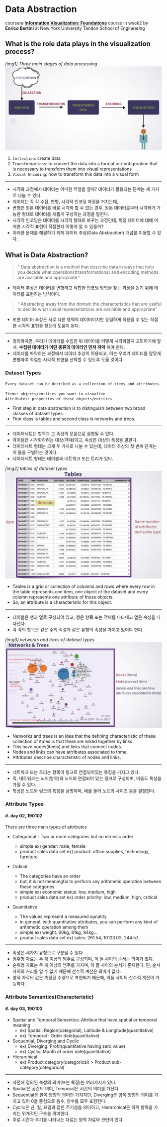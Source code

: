 Data Abstraction
================

coursera **[Information Visualization: Foundations](https://www.coursera.org/learn/information-visualization-fundamentals/)** course in week2 by **Enrico Bertini** at New York University Tandon School of Engineering

What is the role data plays in the visualization process?
---------------------------------------------------------

*[img1] Three main stages of data processing* ![Image of dataprocess](https://github.com/deepnsoul/TIL/blob/master/foundations/fig/dataprocess.png)

1.	`Collection`: create data
2.	`Transformations`: to convert the data into a format or configuration that is necessary to transform them into visual representations
3.	`Visual Encoding`: how to transform this data into a visual form

---

-	시각화 과정에서 데이터는 어떠한 역할을 할까? 데이터가 활용되는 단계는 세 가지로 나눌 수 있다.
-	데이터는 각 각 수집, 변형, 시각적 인코딩 과정을 거치는데,
-	변형은 원본 데이터를 바로 시각화 할 수 없는 경우, 원본 데이터로부터 시각화가 가능한 형태로 데이터를 새롭게 구성하는 과정을 말한다.
-	시각적 인코딩은 데이터를 시각적 형태로 바꾸는 과정인데, 특정 데이터에 대해 어떠한 시각적 표현이 적절한지 어떻게 알 수 있을까?
-	이러한 문제를 해결하기 위해 데이터 추상(Data Abstraction) 개념을 이용할 수 있다.  

What is Data Abstraction?
-------------------------

> " Data abstraction is a method that describe data in ways that help you decide what operations(transformations) and encoding methods are available and appropriate."

-	데이터 추상은 데이터를 변형하고 적합한 인코딩 방법을 찾는 과정을 돕기 위해 데이터를 표현하는 방식이다.  

> " Abstracting away from the domain the characteristics that are useful to decide what visual representations are available and appropriate"

-	또한 데이터 추상은 서로 다른 영역의 데이터이지만 동일하게 적용될 수 있는 적절한 시각적 표현을 찾는데 도움이 된다.

---

-	정리하자면, 우리가 데이터를 수집한 뒤 데이터를 어떻게 시각화할지 고민하기에 앞서, **수집된 데이터가 어떤 종류의 데이터인 먼저 파악** 해야 한다.
-	데이터를 파악하는 과정에서 데이터 추상이 이용되고, 이는 우리가 데이터를 알맞게 변형하여 적절한 시각적 표현을 선택할 수 있도록 도울 것이다.

### Dataset Types

```
Every dataset can be decribed as a collection of items and attributes.

Items: objects/entities you want to visualize
Attributes: properties of these objects/entities
```

-	First step in data abstraction is to distinguish between two broad classes of dataset types.
-	First class is tables and second class is networks and trees.

---

-	데이터세트는 항목과 그 속성의 모음으로 설명될 수 있다.
-	아이템은 시각화하려는 대상(객체)이고, 속성은 대상의 특성을 말한다.  
-	데이터세트 형태는 크게 두 가지로 나눌 수 있는데, 데이터 추상의 첫 번째 단계는 이 둘을 구별하는 것이다.
-	데이터세트 형태는 테이블과 네트워크 또는 트리가 있다.  

*[img2] tables of dataset types* ![image of tables](https://github.com/deepnsoul/TIL/blob/master/foundations/fig/tables.png)

-	Tables is a grid or collection of columns and rows where every row in the table represents one item, one object of the dataset and every column represents one attribute of these objects.
-	So, an attribute is a characteristic for this object.

---

-	테이블은 행과 열로 구성되어 있고, 행은 항목 또는 객체를 나타내고 열은 속성을 나타낸다.
-	각 각의 항목은 같은 수의 속성과 같은 유형의 속성을 가지고 있어야 한다.

*[img3] networks and trees of dataset types* ![image of networks](https://github.com/deepnsoul/TIL/blob/master/foundations/fig/networks.png)

-	Networks and trees is an idea that the defining characteristic of these collection of itmes is that there are linked together by links.
-	This have nodes(items) and links that connect nodes.
-	Nodes and links can have atrributes associated to thme.
-	Attributes describe characteristic of nodes and links.

---

-	네트워크 또는 트리는 항목이 링크로 연결되어있는 특징을 가지고 있다.
-	즉, 네트워크는 노드(항목)와 노드와 연결되어 있는 링크로 구성되며, 이들도 특성을 가질 수 있다.
-	특성은 노드와 링크의 특징을 설명하며, 예를 들어 노드의 사이즈 등을 결정한다.

### Attribute Types

#### #. day 02, 190102

There are three main types of attributes

-	Categorical - Two or more categories but no intrinsic order

	-	simple ex) gender: male, female
	-	product sales data set ex) product: office supplies, technology, furniture

-	Ordinal

	-	The categories have an order
	-	but, it is not meaningful to perform any arithmetic operation between these categories
	-	simple ex) economic status: low, medium, high
	-	product sales data set ex) order priority: low, medium, high, critical

-	Quantitative

	-	The values represent a measured qunatity
	-	in general, with quantitative attributes, you can perform any kind of arithmetic operation among them
	-	simple ex) weight: 60kg, 81kg, 94kg...
	-	product sales data set ex) sales: 261.54, 10123.02, 244.57...

---

-	속성은 세가지 유형으로 구분될 수 있다.
-	범주형 자료는 두 개 이상의 범주로 구성되며, 이 들 사이의 순서는 의미가 없다.
-	순위형 자료는 두 개 이상의 범주를 가지며, 이 들 사이의 순서가 존재한다. 단, 순서 사이의 거리를 알 수 없기 때문에 산수적 계산은 의미가 없다.
-	양적 자료의 값은 측정된 수량으로 표현되기 때문에, 이들 사이의 산수적 계산이 가능하다.  

### Attribute Semantics(Characteristic)

#### #. day 03, 190103

-	Spatial and Temporal Semantics: Attribue that have spatial or temporal meaning
	-	ex) Spatial: Region(categorial), Latitude & Longitude(quantitative)
	-	ex) Temporal : Order date(quantitative)
-	Sequential, Diverging and Cyclic
	-	ex) Diverging: Profit(quantitative having zero value)
	-	ex) Cyclic: Month of order date(quantitative)
-	Hierarchical
	-	ex) Product category(categorical) > Product sub-category(categorical)

---

-	사전에 정의된 속성의 의미(또는 특징)는 여러가지가 있다.
-	Spatial은 공간의 의미, Temporal은 시간의 의미를 가진다.
-	Sequential은 한쪽 방향의 의미만 가지지만, Diverging은 양쪽 방향의 의미를 가지고 있어 0을 중심으로 음수, 양수를 모두 포함한다.
-	Cyclic은 년, 월, 요일과 같은 주기성을 의미하고, Hierarchical은 하위 항목을 가지는 위계적인 구조를 의미한다.
-	주로 시간과 주기를 나타내는 자료는 양적 자료와 관련이 있다.
